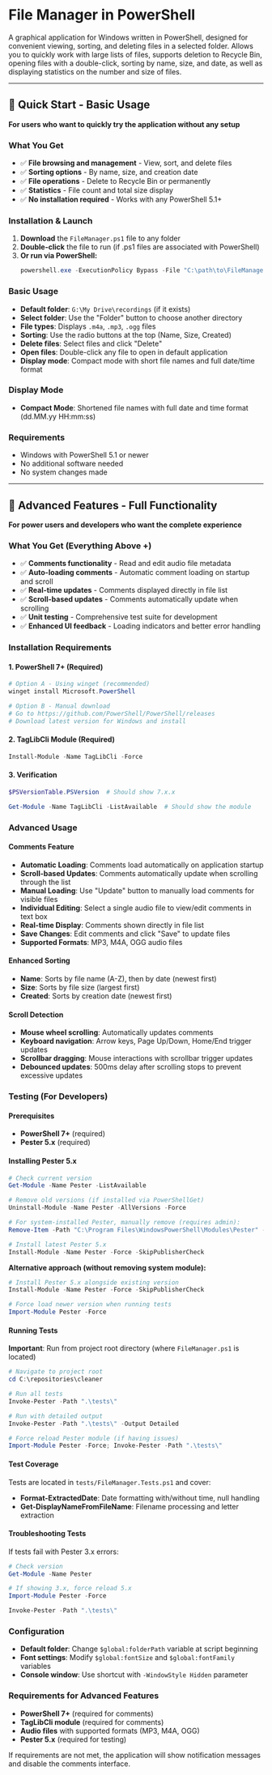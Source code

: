 # File Manager in PowerShell

A graphical application for Windows written in PowerShell, designed for convenient viewing, sorting, and deleting files in a selected folder. Allows you to quickly work with large lists of files, supports deletion to Recycle Bin, opening files with a double-click, sorting by name, size, and date, as well as displaying statistics on the number and size of files.

---

## 🚀 Quick Start - Basic Usage

**For users who want to quickly try the application without any setup**

### What You Get
- ✅ **File browsing and management** - View, sort, and delete files
- ✅ **Sorting options** - By name, size, and creation date  
- ✅ **File operations** - Delete to Recycle Bin or permanently
- ✅ **Statistics** - File count and total size display
- ✅ **No installation required** - Works with any PowerShell 5.1+

### Installation & Launch

1. **Download** the `FileManager.ps1` file to any folder
2. **Double-click** the file to run (if .ps1 files are associated with PowerShell)
3. **Or run via PowerShell:**
   ```powershell
   powershell.exe -ExecutionPolicy Bypass -File "C:\path\to\FileManager.ps1"
   ```

### Basic Usage

- **Default folder**: `G:\My Drive\recordings` (if it exists)
- **Select folder**: Use the "Folder" button to choose another directory
- **File types**: Displays `.m4a`, `.mp3`, `.ogg` files
- **Sorting**: Use the radio buttons at the top (Name, Size, Created)
- **Delete files**: Select files and click "Delete" 
- **Open files**: Double-click any file to open in default application
- **Display mode**: Compact mode with short file names and full date/time format

### Display Mode
- **Compact Mode**: Shortened file names with full date and time format (dd.MM.yy HH:mm:ss)

### Requirements
- Windows with PowerShell 5.1 or newer
- No additional software needed
- No system changes made

---

## 🔧 Advanced Features - Full Functionality

**For power users and developers who want the complete experience**

### What You Get (Everything Above +)
- ✅ **Comments functionality** - Read and edit audio file metadata
- ✅ **Auto-loading comments** - Automatic comment loading on startup and scroll
- ✅ **Real-time updates** - Comments displayed directly in file list
- ✅ **Scroll-based updates** - Comments automatically update when scrolling
- ✅ **Unit testing** - Comprehensive test suite for development
- ✅ **Enhanced UI feedback** - Loading indicators and better error handling

### Installation Requirements

#### 1. PowerShell 7+ (Required)
```powershell
# Option A - Using winget (recommended)
winget install Microsoft.PowerShell

# Option B - Manual download
# Go to https://github.com/PowerShell/PowerShell/releases
# Download latest version for Windows and install
```

#### 2. TagLibCli Module (Required)
```powershell
Install-Module -Name TagLibCli -Force
```

#### 3. Verification
```powershell
$PSVersionTable.PSVersion  # Should show 7.x.x
```
```powershell
Get-Module -Name TagLibCli -ListAvailable  # Should show the module
```

### Advanced Usage

#### Comments Feature
- **Automatic Loading**: Comments load automatically on application startup
- **Scroll-based Updates**: Comments automatically update when scrolling through the list
- **Manual Loading**: Use "Update" button to manually load comments for visible files
- **Individual Editing**: Select a single audio file to view/edit comments in text box
- **Real-time Display**: Comments shown directly in file list
- **Save Changes**: Edit comments and click "Save" to update files
- **Supported Formats**: MP3, M4A, OGG audio files

#### Enhanced Sorting
- **Name**: Sorts by file name (A-Z), then by date (newest first)
- **Size**: Sorts by file size (largest first)  
- **Created**: Sorts by creation date (newest first)

#### Scroll Detection
- **Mouse wheel scrolling**: Automatically updates comments
- **Keyboard navigation**: Arrow keys, Page Up/Down, Home/End trigger updates
- **Scrollbar dragging**: Mouse interactions with scrollbar trigger updates
- **Debounced updates**: 500ms delay after scrolling stops to prevent excessive updates

### Testing (For Developers)

#### Prerequisites
- **PowerShell 7+** (required)
- **Pester 5.x** (required)

#### Installing Pester 5.x
```powershell
# Check current version
Get-Module -Name Pester -ListAvailable
```
```powershell
# Remove old versions (if installed via PowerShellGet)
Uninstall-Module -Name Pester -AllVersions -Force
```
```powershell
# For system-installed Pester, manually remove (requires admin):
Remove-Item -Path "C:\Program Files\WindowsPowerShell\Modules\Pester" -Recurse -Force
```
```powershell
# Install latest Pester 5.x
Install-Module -Name Pester -Force -SkipPublisherCheck
```

**Alternative approach (without removing system module):**
```powershell
# Install Pester 5.x alongside existing version
Install-Module -Name Pester -Force -SkipPublisherCheck
```
```powershell
# Force load newer version when running tests
Import-Module Pester -Force
```

#### Running Tests
**Important**: Run from project root directory (where `FileManager.ps1` is located)

```powershell
# Navigate to project root
cd C:\repositories\cleaner
```
```powershell
# Run all tests
Invoke-Pester -Path ".\tests\"
```
```powershell
# Run with detailed output
Invoke-Pester -Path ".\tests\" -Output Detailed
```
```powershell
# Force reload Pester module (if having issues)
Import-Module Pester -Force; Invoke-Pester -Path ".\tests\"
```

#### Test Coverage
Tests are located in `tests/FileManager.Tests.ps1` and cover:
- **Format-ExtractedDate**: Date formatting with/without time, null handling
- **Get-DisplayNameFromFileName**: Filename processing and letter extraction

#### Troubleshooting Tests
If tests fail with Pester 3.x errors:
```powershell
# Check version
Get-Module -Name Pester
```
```powershell
# If showing 3.x, force reload 5.x
Import-Module Pester -Force
```
```powershell
Invoke-Pester -Path ".\tests\"
```

### Configuration

- **Default folder**: Change `$global:folderPath` variable at script beginning
- **Font settings**: Modify `$global:fontSize` and `$global:fontFamily` variables
- **Console window**: Use shortcut with `-WindowStyle Hidden` parameter

### Requirements for Advanced Features
- **PowerShell 7+** (required for comments)
- **TagLibCli module** (required for comments)
- **Audio files** with supported formats (MP3, M4A, OGG)
- **Pester 5.x** (required for testing)

If requirements are not met, the application will show notification messages and disable the comments interface.